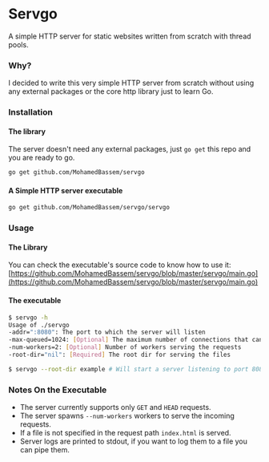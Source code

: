 # Servgo
A simple HTTP server for static websites written from scratch with thread pools.

### Why?
I decided to write this very simple HTTP server from scratch without using any external packages or the core http library just to learn Go.

### Installation

#### The library
The server doesn't need any external packages, just `go get` this repo and you are ready to go.
```bash
go get github.com/MohamedBassem/servgo
```

#### A Simple HTTP server executable
```bash
go get github.com/MohamedBassem/servgo/servgo
```


### Usage

#### The Library
You can check the executable's source code to know how to use it: 
[https://github.com/MohamedBassem/servgo/blob/master/servgo/main.go](https://github.com/MohamedBassem/servgo/blob/master/servgo/main.go)

#### The executable
```bash
$ servgo -h
Usage of ./servgo
-addr=":8080": The port to which the server will listen
-max-queued=1024: [Optional] The maximum number of connections that can be queued in the server
-num-workers=2: [Optional] Number of workers serving the requests
-root-dir="nil": [Required] The root dir for serving the files

$ servgo --root-dir example # Will start a server listening to port 8080 and serving files from the example directory
```

### Notes On the Executable
- The server currently supports only `GET` and `HEAD` requests.
- The server spawns `--num-workers` workers to serve the incoming requests.
- If a file is not specified in the request path `index.html` is served.
- Server logs are printed to stdout, if you want to log them to a file you can pipe them.
